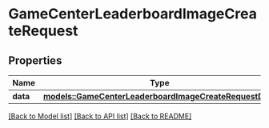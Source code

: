 # GameCenterLeaderboardImageCreateRequest

## Properties

Name | Type | Description | Notes
------------ | ------------- | ------------- | -------------
**data** | [**models::GameCenterLeaderboardImageCreateRequestData**](GameCenterLeaderboardImageCreateRequest_data.md) |  | 

[[Back to Model list]](../README.md#documentation-for-models) [[Back to API list]](../README.md#documentation-for-api-endpoints) [[Back to README]](../README.md)


